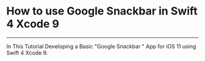 # How to use Google Snackbar in Swift 4 Xcode 9
<hr>
In This Tutorial Developing a Basic "Google Snackbar " App for iOS 11 using Swift 4 Xcode 9.

